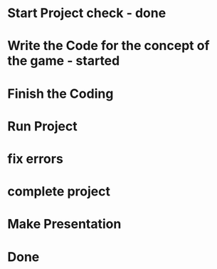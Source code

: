 # Start Project check - done
# Write the Code for the concept of the game - started
# Finish the Coding 
# Run Project 
# fix errors 
# complete project 
# Make Presentation 
# Done 

